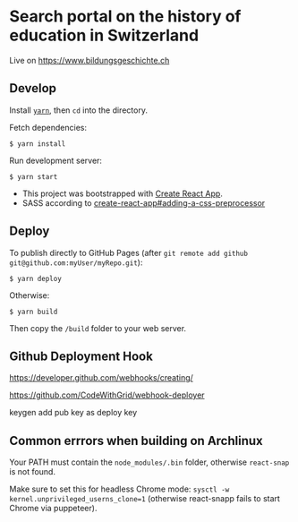 # Search portal on the history of education in Switzerland

Live on <https://www.bildungsgeschichte.ch>

## Develop

Install [`yarn`](https://yarnpkg.com), then `cd` into the directory.

Fetch dependencies:

    $ yarn install

Run development server:

    $ yarn start

- This project was bootstrapped with [Create React App](https://github.com/facebookincubator/create-react-app).
- SASS according to [create-react-app#adding-a-css-preprocessor](https://github.com/facebookincubator/create-react-app/blob/master/packages/react-scripts/template/README.md#adding-a-css-preprocessor-sass-less-etc)

## Deploy

To publish directly to GitHub Pages (after `git remote add github git@github.com:myUser/myRepo.git`):

    $ yarn deploy

Otherwise:

    $ yarn build

Then copy the `/build` folder to your web server.

## Github Deployment Hook

https://developer.github.com/webhooks/creating/

https://github.com/CodeWithGrid/webhook-deployer

keygen
add pub key as deploy key


## Common errrors when building on Archlinux

Your PATH must contain the `node_modules/.bin` folder, otherwise `react-snap` is not found.

Make sure to set this for headless Chrome mode: `sysctl -w kernel.unprivileged_userns_clone=1`
(otherwise react-snapp fails to start Chrome via puppeteer).
